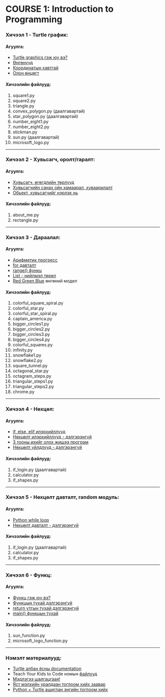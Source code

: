 # COURSE 1: Introduction to Programming

### Хичээл 1 - Turtle график:

#### Агуулга:
- [Turtle graphics гэж юу вэ?](https://en.wikipedia.org/wiki/Turtle_graphics)
- [Өнгөнүүд](https://trinket.io/docs/colors)
- [Координатын хавтгай](https://en.wikipedia.org/wiki/Cartesian_coordinate_system)
- [Олон өнцөгт](https://en.wikipedia.org/wiki/Regular_polygon)

#### Хичээлийн файлууд:
1. square1.py
2. square2.py
3. triangle.py
4. convex_polygon.py (даалгавартай)
5. star_polygon.py (даалгавартай)
6. number_eight1.py
7. number_eight2.py
8. stickman.py
9. sun.py (даалгавартай)
10. microsoft_logo.py
----------------
### Хичээл 2 - Хувьсагч, оролт/гаралт:

#### Агуулга:
- [Хувьсагч, өгөгдлийн төрлүүд](https://www.learnpython.org/en/Variables_and_Types)
- [Хувьсагчийн санах ойн хамаарал, хуваарилалт](https://www.oreilly.com/library/view/python-in-a/0596001886/ch04s03.html)
- [Обьект, хувьсагчийг нэрлэх нь](https://realpython.com/python-variables/)

#### Хичээлийн файлууд:
1. about_me.py
2. rectangle.py
----------------
### Хичээл 3 - Дараалал:

#### Агуулга:
- [Арифметик прогресс](https://en.wikipedia.org/wiki/Arithmetic_progression)
- [for давталт](https://www.digitalocean.com/community/tutorials/how-to-construct-for-loops-in-python-3)
- [range() функц](https://www.geeksforgeeks.org/python-range-function/)
- [List - нийлмэл төрөл](https://www.digitalocean.com/community/tutorials/understanding-lists-in-python-3)
- [Red Green Blue](https://en.wikipedia.org/wiki/RGB_color_model) өнгөний модел

#### Хичээлийн файлууд:
1. colorful_square_spiral.py
2. colorful_star.py
3. colorful_star_spiral.py
4. captain_america.py
6. bigger_circles1.py
7. bigger_circles2.py
8. bigger_circles3.py
9. bigger_circles4.py
10. colorful_squares.py
11. infinity.py
13. snowflake1.py
14. snowflake2.py
15. square_tunnel.py
16. octagonal_star.py
17. octagram_steps.py
18. triangular_steps1.py
19. triangular_steps2.py
20. chrome.py
----------------
### Хичээл 4 - Нөхцөл:

#### Агуулга:
- [if, else, elif илэрхийллүүд](https://www.programiz.com/python-programming/if-elif-else)
- [Нөхцөлт илэрхийллүүд - дэлгэрэнгүй](https://realpython.com/python-conditional-statements/)
- [3 тооны ихийг олох жишээ програм](https://www.programiz.com/python-programming/examples/largest-number-three)
- [Нөхцөлт үйлдлүүд - дэлгэрэнгүй](https://thomas-cokelaer.info/tutorials/python/boolean.html)

#### Хичээлийн файлууд:
1. if_login.py (даалгавартай)
2. calculator.py
3. if_shapes.py
----------------
### Хичээл 5 - Нөхцөлт давталт, random модуль:

#### Агуулга:
- [Python while loop](https://www.programiz.com/python-programming/while-loop)
- [Нөхцөлт давталт - дэлгэрэнгүй](https://realpython.com/python-while-loop/)

#### Хичээлийн файлууд:
1. if_login.py (даалгавартай)
2. calculator.py
3. if_shapes.py
----------------
### Хичээл 6 - Функц:

#### Агуулга:
- [Функц гэж юу вэ?](https://www.learnpython.org/en/Functions)
- [Функцын тухай дэлгэрэнгүй](https://realpython.com/defining-your-own-python-function/)
- [return утгын тухай дэлгэрэнгүй](https://realpython.com/python-return-statement/)
- [main() функцын тухай](https://realpython.com/python-main-function/#a-basic-python-main/)

#### Хичээлийн файлууд:
1. sun_function.py
2. microsoft_logo_function.py
----------------
### Нэмэлт материалууд:
- [Turtle албан ёсны documentation](https://docs.python.org/3/library/turtle.html)
- Teach Your Kids to Code номын [файлууд](https://nostarch.com/download/Teach_Your_Kids_to_Code_program_files.zip)
- [Мэдлэгээ шалгацгаая!](https://realpython.com/quizzes/)
- [Яст мэлхийн уралдаан тоглоом хийх заавар](https://realpython.com/beginners-guide-python-turtle/#final-project-the-python-turtle-race)
- [Python + Turtle ашиглан энгийн тоглоом хийх](https://repl.it/talk/learn/How-to-create-a-fairly-basic-game-using-Python-with-Turtle-Graphics/8182)
